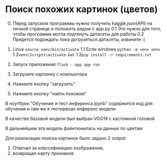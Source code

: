 # Поиск похожих картинок (цветов)

0. Перед запуском программы нужно получить kaggle.json(API) на личной странице и положить рядом с app.py
	0.1 Это нужно для того, чтобы программа могла подтянуть датасеты для работы
	0.2 Придется подождать пока догрузяться датасеты, извините :(

1. Linux ```source venv/bin/activate```
	1.1 Если windows ```python -m venv venv```
	1.2```venv\Scripts\activate.bat```
	1.3```pip install -r requirements.txt```
2. Запуск приложения ```flask --app app run```
3. Загрузите картинку с компьютера
4. Нажмите кнопку "загрузить"
5. Нажмите кнопку "найти похожие"

В ноутбуке "Обучение и тест инференса.ipynb"  содержится код для обучения и там же я тестирвоал инференс модели

В качестве базовой модели был выбран VGG19 с кастомной головой

В дальнейшем эта модель файнтюнилась на данных по цветам

Для реализации поиска картинок было задано 2 output: 
1. Отвечал за классификацию изображения, 
2. возвращал карту признаков
